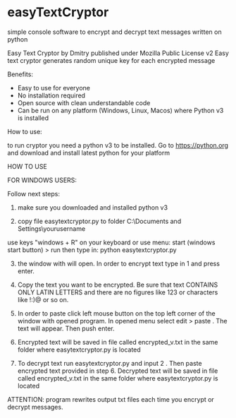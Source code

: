 # easyTextCryptor
simple console software to encrypt and decrypt text messages written on python

Easy Text Cryptor by Dmitry published under Mozilla Public License v2
Easy text cryptor generates random unique key  for each encrypted message

Benefits: 
- Easy to use for everyone
- No installation required
- Open source with clean understandable code
- Can be run on any platform (Windows, Linux, Macos) where Python v3 is installed

How to use:

to run cryptor you need a python v3 to be installed. Go to https://python.org and download and install latest python for your platform 
 

HOW TO USE

FOR WINDOWS USERS:
 
Follow next steps:

1) make sure you downloaded and installed python v3

2) copy file easytextcryptor.py to folder C:\Documents and Settings\yourusername 

use keys "windows + R" on your keyboard or use menu: start (windows start button) > run 
then type in: python easytextcryptor.py 

3) the window with will open. In order to encrypt text type in 1 and press enter. 

4) Copy the text you want to be encrypted. Be sure that text CONTAINS ONLY LATIN LETTERS and there are no figures like 123 or characters like !:)@ or so on. 

5) In order to paste click left mouse button on the top left corner of the window with opened program. In opened menu select edit > paste . The text will appear. Then push enter. 

6) Encrypted text will be saved in file called encrypted_v.txt in the same folder where easytextcryptor.py is located

7) To decrypt text run easytextcryptor.py  and input 2 . Then paste encrypted text provided in step 6. Decrypted text will be saved in file called encrypted_v.txt in the same folder where easytextcryptor.py is located

ATTENTION: program rewrites output txt files each time you encrypt or decrypt messages.

